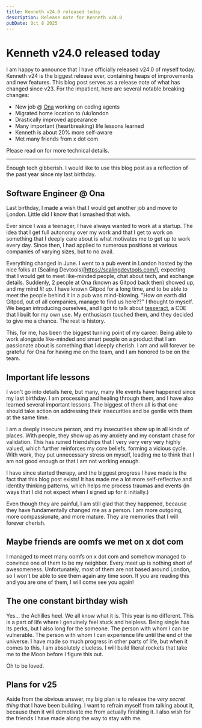 ```yaml
---
title: Kenneth v24.0 released today
description: Release note for Kenneth v24.0
pubDate: Oct 8 2025
---
```


# Kenneth v24.0 released today

I am happy to announce that I have officially released v24.0 of myself today. Kenneth v24 is the biggest release ever, containing heaps of improvements and new features. This blog post serves as a release note of what has changed since v23. For the impatient, here are several notable breaking changes:

- New job @ [Ona](https://ona.com) working on coding agents
- Migrated home location to /uk/london
- Drastically improved appearance
- Many important (heartbreaking) life lessons learned
- Kenneth is about 20% more self-aware
- Met many friends from x dot com

Please read on for more technical details.

---

Enough tech gibberish. I would like to use this blog post as a reflection of the past year since my last birthday.

## Software Engineer @ Ona

Last birthday, I made a wish that I would get another job and move to London. Little did I know that I smashed that wish.

Ever since I was a teenager, I have always wanted to work at a startup. The idea that I get full autonomy over my work and that I get to work on something that I deeply care about is what motivates me to get up to work every day. Since then, I had applied to numerous positions at various companies of varying sizes, but to no avail.

Everything changed in June. I went to a pub event in London hosted by the nice folks at (Scaling Devtools)[https://scalingdevtools.com/], expecting that I would get to meet like-minded people, chat about tech, and exchange details. Suddenly, 2 people at Ona (known as Gitpod back then) showed up, and my mind *lit up*. I have known Gitpod for a long time, and to be able to meet the people behind it in a pub was mind-blowing. "How on earth did Gitpod, out of all companies, manage to find us here??" I thought to myself. We began introducing ourselves, and I got to talk about [tesseract](https://github.com/kennethnym/tesseract), a CDE that I built for my own use. My enthusiasm touched them, and they decided to give me a chance. The rest is history.

This, for me, has been the biggest turning point of my career. Being able to work alongside like-minded and smart people on a product that I am passionate about is something that I deeply cherish. I am and will forever be grateful for Ona for having me on the team, and I am honored to be on the team.

## Important life lessons

I won't go into details here, but many, many life events have happened since my last birthday. I am processing and healing through them, and I have also learned several important lessons. The biggest of them all is that one should take action on addressing their insecurities and be gentle with them at the same time.

I am a deeply insecure person, and my insecurities show up in all kinds of places. With people, they show up as my anxiety and my constant chase for validation. This has ruined friendships that I very very very very highly valued, which further reinforces my core beliefs, forming a vicious cycle. With work, they put unnecessary stress on myself, leading me to think that I am not good enough or that I am not working enough.

I have since started therapy, and the biggest progress I have made is the fact that this blog post exists! It has made me a lot more self-reflective and identity thinking patterns, which helps me process traumas and events (in ways that I did not expect when I signed up for it initially.)

Even though they are painful, I am still glad that they happened, because they have fundamentally changed me as a person. I am more outgoing, more compassionate, and more mature.  They are memories that I will forever cherish. 

## Maybe friends are oomfs we met on x dot com

I managed to meet many oomfs on x dot com and somehow managed to convince one of them to be my neighbor. Every meet up is nothing short of awesomeness. Unfortunately, most of them are not based around London, so I won't be able to see them again any time soon. If you are reading this and you are one of them, I will come see you again!

## The one constant birthday wish

Yes... the Achilles heel. We all know what it is. This year is no different. This is a part of life where I genuinely feel stuck and helpless. Being single has its perks, but I also long for the someone. The person with whom I can be vulnerable. The person with whom I can experience life until the end of the universe. I have made so much progress in other parts of life, but when it comes to this, I am absolutely clueless. I will build literal rockets that take me to the Moon before I figure this out. 

Oh to be loved.

## Plans for v25

Aside from the obvious answer, my big plan is to release the *very secret thing* that I have been building. I want to refrain myself from talking about it, because then it will demotivate me from actually finishing it. I also wish for the friends I have made along the way to stay with me.